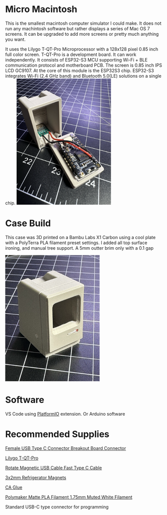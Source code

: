 # Micro Macintosh
This is the smallest macintosh computer simulator I could make. It does not run any machintosh software but rather displays a series of Mac OS 7 screens. It can be upgraded to add more screens or pretty much anything you want.

It uses the Lilygo T-QT-Pro Microprocessor with a 128x128 pixel 0.85 inch full color screen. T-QT-Pro is a development board. It can work independently. It consists of ESP32-S3 MCU supporting Wi-Fi + BLE communication protocol and motherboard PCB. The screen is 0.85 inch IPS LCD GC9107. At the core of this module is the ESP32S3 chip. ESP32-S3 integrates Wi-Fi (2.4 GHz band) and Bluetooth 5.0(LE) solutions on a single chip.
<img src="./case/case-open.png" width="300">

# Case Build
This case was 3D printed on a Bambu Labs X1 Carbon using a cool plate with a PolyTerra PLA filament preset settings. I added all top surface ironing, and manual tree support. A 5mm outter brim only with a 0.1 gap

<img src="./case/case-final.png" width="300">

# Software
VS Code using <a href="https://piolabs.com/">PlatformIO</a> extension. Or Arduino software

# Recommended Supplies
<a href="https://a.co/d/bzfSieV">Female USB Type C Connector Breakout Board  Connector </a>

<a href="https://www.lilygo.cc/products/t-qt-pro">Lilygo T-QT-Pro</a>

<a href="https://www.aliexpress.us/item/3256804080730639.html?spm=a2g0o.order_list.order_list_main.33.21ef18022RxH8o&gatewayAdapt=glo2usa">Rotate Magnetic USB Cable Fast Type C Cable</a>

<a href="https://a.co/d/5LpBqJ4">3x2mm Refrigerator Magnets</a>

<a href="https://a.co/d/geAn1HZ">CA Glue</a>

<a href="https://a.co/d/5Ltns07">Polymaker Matte PLA Filament 1.75mm Muted White Filament<a>

Standard USB-C type connector for programming

